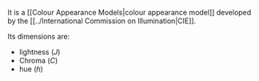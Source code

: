 It is a [[Colour Appearance Models|colour appearance model]] developed by the [[../International Commission on Illumination|CIE]].

Its dimensions are:
- lightness ($J$)
- Chroma ($C$)
- hue ($h$)
